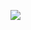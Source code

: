 ![](https://github-readme-streak-stats.herokuapp.com/?user=lrxxh&theme=nightowl&hide_border=false)<br/>


<!-- Proudly created with GPRM ( https://gprm.itsvg.in ) -->
